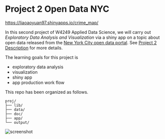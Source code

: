 # Project 2 Open Data NYC

https://liaoaoyuan97.shinyapps.io/crime_map/

In this second project of W4249 Applied Data Science, we will carry out *Exploratory Data Analysis and Visualization* via a shiny app on a topic about open data released from the [New York City open data portal](https://nycopendata.socrata.com/). See [Project 2 Description](project2_desc.md) for more details.  

The learning goals for this project is 
- exploratory data analysis
- visualization
- shiny app
- app production work flow

This repo has been organized as follows.
```
proj/
├── lib/
├── data/
├── doc/
├── app/
└── output/
```
![screenshot](doc/screenshot2.png)
